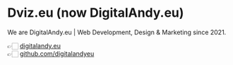 # Dviz.eu (now DigitalAndy.eu)

We are DigitalAndy.eu | Web Development, Design & Marketing since 2021.

👉🏻 [digitalandy.eu](https://digitalandy.eu)  
👉🏻 [github.com/digitalandyeu](https://github.com/digitalandyeu)